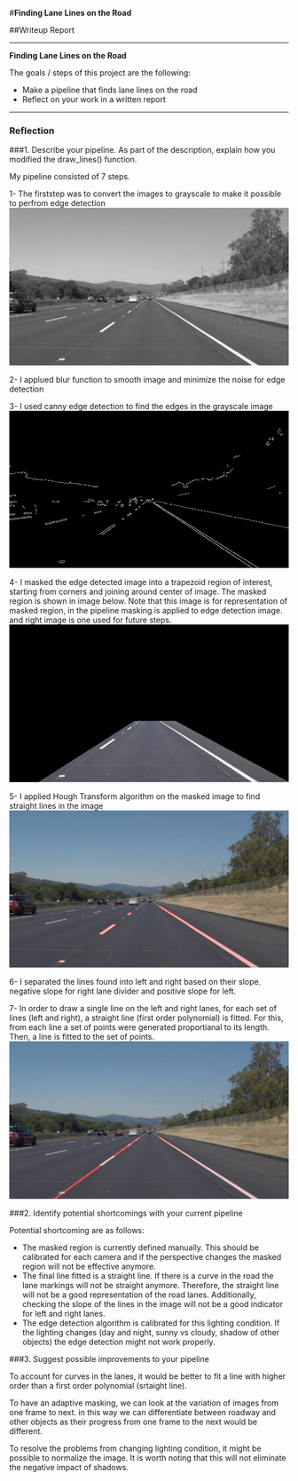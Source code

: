 #**Finding Lane Lines on the Road** 

##Writeup Report

---

**Finding Lane Lines on the Road**

The goals / steps of this project are the following:
* Make a pipeline that finds lane lines on the road
* Reflect on your work in a written report


[//]: # (Image References)
[grayscale]: ./examples/gray.jpg "Grayscale"
[edges]: ./examples/edges.jpg "Detected Edges"
[masked_region]: ./examples/masked_region.jpg "Masked Region"
[lane_broken]: ./examples/lane_broken.jpg "Lines detected using Hough Transform"
[lane_detected]: ./examples/lane_detected.jpg "Fitted left and right lanes"

---

### Reflection

###1. Describe your pipeline. As part of the description, explain how you modified the draw_lines() function.

My pipeline consisted of 7 steps.  

1- The firststep was to convert the images to grayscale to make it possible to perfrom edge detection
![alt text][grayscale]

2- I applued blur function to smooth image and minimize the noise for edge detection

3- I used canny edge detection to find the edges in the grayscale image
![alt text][edges]

4- I masked the edge detected image into a trapezoid region of interest, starting from corners and joining around center of image. The masked region is shown in image below. Note that this image is for representation of masked region, in the pipeline masking is applied to edge detection image. and right image is one used for future steps.  
![alt text][masked_region]

5- I applied Hough Transform algorithm on the masked image to find straight lines in the image
![alt text][lane_broken]

6- I separated the lines found into left and right based on their slope. negative slope for right lane divider and positive slope for left.  

7- In order to draw a single line on the left and right lanes, for each set of lines (left and right), a straight line (first order polynomial) is fitted. For this, from each line a set of points were generated proportianal to its length. Then, a line is fitted to the set of points. 
![alt text][lane_detected]


###2. Identify potential shortcomings with your current pipeline

Potential shortcoming are as follows:
- The masked region is currently defined manually. This should be calibrated for each camera and if the perspective changes the masked region will not be effective anymore.  
- The final line fitted is a straight line. If there is a curve in the road the lane markings will not be straight anymore. Therefore, the straight line will not be a good representation of the road lanes. Additionally, checking the slope of the lines in the image will not be a good indicator for left and right lanes.   
- The edge detection algorithm is calibrated for this lighting condition. If the lighting changes (day and night, sunny vs cloudy, shadow of other objects) the edge detection might not work properly. 


###3. Suggest possible improvements to your pipeline

To account for curves in the lanes, it would be better to fit a line with higher order than a first order polynomial (srtaight line).

To have an adaptive masking, we can look at the variation of images from one frame to next. in this way we can differentiate between roadway and other objects as their progress from one frame to the next would be different. 

To resolve the problems from changing lighting condition, it might be possible to normalize the image. It is worth noting that this will not eliminate the negative impact of shadows.
